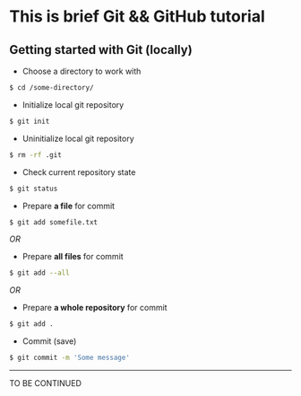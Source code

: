 # This is brief Git && GitHub tutorial
## Getting started with Git (locally) <br>
* Choose a directory to work with <br>
```bash
$ cd /some-directory/
```
* Initialize local git repository <br>
```bash
$ git init
```
* Uninitialize local git repository <br>
```bash
$ rm -rf .git
```
* Check current repository state <br>
```bash
$ git status
```
* Prepare **a file** for commit <br>
```bash
$ git add somefile.txt
```
*OR*<br>
* Prepare **all files** for commit <br>
```bash
$ git add --all
```
*OR*<br>
* Prepare **a whole repository** for commit <br>
```bash
$ git add .
```
* Commit (save) <br>
```bash
$ git commit -m 'Some message' 
```

---
TO BE CONTINUED

